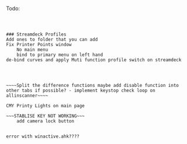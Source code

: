Todo:
~~~HDR Range Arrows - Need to make this dynamic using the pixel search function~~~



### Streamdeck Profiles
Add ones to folder that you can add
Fix Printer Points window
    No main menu
    bind to primary menu on left hand
de-bind curves and apply Muti function profile switch on streamdeck




~~~~Split the difference functions maybe add disable function into other tabs if possible? - implement keystop check loop on allinscanner~~~~

CMY Printy Lights on main page

~~~STABLISE KEY NOT WORKING~~~
    add camera lock button


error with winactive.ahk????


